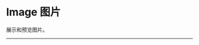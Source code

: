 # Image 图片

展示和预览图片。

---

<script setup>
import ImageBasicUse from "./component/image-basic-use.md"
import ImageCaption from "./component/image-caption.md"
import ImageExtra from "./component/image-extra.md"
import ImageError from "./component/image-error.md"
import ImageLoading from "./component/image-loading.md"
import ImageLoader from "./component/image-loader.md"
import ImageToolbar from "./component/image-toolbar.md"
import ImagePreviewGroup from "./component/image-preview-group.md"
import ImagePreview from "./component/image-preview.md"
import ImagePreviewGroupUse from "./component/image-preview-group-use.md"
import ImagePopupContainer from "./component/image-popup-container.md"
import ImageApi from "./component/image-api.md"
import ImageTip from "./component/image-tip.md"
</script>

<image-basic-use />
<image-caption />
<image-extra />
<image-error />
<image-loading />
<image-loader />
<image-toolbar />
<image-preview-group />
<image-preview />
<image-preview-group-use />
<image-popup-container />
<image-api />
<image-tip />

